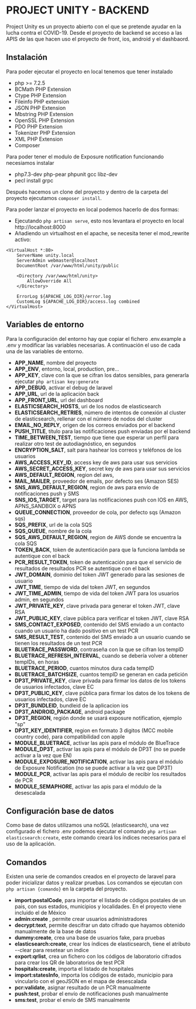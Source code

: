 # PROJECT UNITY - BACKEND
Project Unity es un proyecto abierto con el que se pretende ayudar en la lucha contra el COVID-19. Desde el proyecto de backend se acceso a las APIS de las que hacen uso el proyecto de front, ios, android y el dashbaord.

## Instalación
 
Para poder ejecutar el proyecto en local tenemos que tener instalado

- php >= 7.2.5
- BCMath PHP Extension
- Ctype PHP Extension
- Fileinfo PHP extension
- JSON PHP Extension
- Mbstring PHP Extension
- OpenSSL PHP Extension
- PDO PHP Extension
- Tokenizer PHP Extension
- XML PHP Extension
- Composer

Para poder tener el modulo de Exposure notification funcionando necesiamos instalar

- php7.3-dev php-pear phpunit gcc libz-dev
- pecl install grpc
  
Después hacemos un clone del proyecto y dentro de la carpeta del proyecto ejecutamos `composer install`.

Para poder lanzar el proyecto en local podemos hacerlo de dos formas:

- Ejecutando `php artisan serve`, esto nos levantara el proyecto en local http://localhost:8000
- Añadiendo un virtualhost en el apache, se necesita tener el mod_rewrite activo:

```
<VirtualHost *:80>
    ServerName unity.local
    ServerAdmin webmaster@localhost
    DocumentRoot /var/www/html/unity/public

    <Directory /var/www/html/unity>
        AllowOverride All
    </Directory>

    ErrorLog ${APACHE_LOG_DIR}/error.log
    CustomLog ${APACHE_LOG_DIR}/access.log combined
</VirtualHost>

```

## Variables de entorno
Para la configuración del entorno hay que copiar el fichero .env.example a .env y modificar las variables necesarias. A continuación el uso de cada una de las variables de entorno.

 - **APP_NAME**, nombre del proyecto
 - **APP_ENV**, entorno, local, production, pre...
 - **APP_KEY**, clave con la que se cifran los datos sensibles, para generarla ejecutar `php artisan key:generate`
 - **APP_DEBUG**, activar el debug de laravel
 - **APP_URL**, url de la aplicación back
 - **APP_FRONT_URL**, url del dashboard
 - **ELASTICSEARCH_HOSTS**, uri de los nodos de elasticsearch
 - **ELASTICSEARCH_RETRIES**, número de intentos de conexión al cluster de elasticsearch, rellenar con el número de nodos del cluster
 - **EMAIL_NO_REPLY**, origen de los correos enviados por el backend
 - **PUSH_TITLE**, título para las notificaciones push enviadas por el backend
 - **TIME_BETWEEN_TEST**, tiempo que tiene que esperar un perfil para realizar otro test de autodiagnóstico, en segundos
 - **ENCRYPTION_SALT**, salt para hashear los correos y teléfonos de los usuarios
 - **AWS_ACCESS_KEY_ID**,  access key de aws para usar sus servicios
 - **AWS_SECRET_ACCESS_KEY**, secret key de aws para usar sus servicios
 - **AWS_DEFAULT_REGION**, region del aws,
 - **MAIL_MAILER**, proveedor de emails, por defecto ses (Amazon SES)
 - **SNS_AWS_DEFAULT_REGION**, region de aws para envio de notificaciones push y SMS
 - **SNS_IOS_TARGET**, target para las notificaciones push con IOS en AWS, APNS_SANDBOX o APNS
 - **QUEUE_CONNECTION**, proveedor de cola, por defecto sqs (Amazon sqs)
 - **SQS_PREFIX**, url de la cola SQS
 - **SQS_QUEUE**, nombre de la cola
 - **SQS_AWS_DEFAULT_REGION**, region de AWS donde se encuentra la cola SQS
 - **TOKEN_BACK**, token de autenticación para que la funciona lambda se autentique con el back
 - **PCR_RESULT_TOKEN**, token de autenticación para que el servicio de resultados de resultados PCR se autentique con el back
 - **JWT_DOMAIN**, dominio del token JWT generado para las sesiones de usuario
 - **JWT_TIME**, tiempo de vida del token JWT, en segundos
 - **JWT_TIME_ADMIN**, tiempo de vida del token JWT para los usuarios admin, en segundos
 - **JWT_PRIVATE_KEY**, clave privada para generar el token JWT, clave RSA
 - **JWT_PUBLIC_KEY**, clave pública para verificar el token JWT, clave RSA
 - **SMS_CONTACT_EXPOSED**, contenido del SMS enviado a un contacto cuando un usuario ha dado positivo en un test PCR
 - **SMS_RESULT_TEST**, contenido del SMS enviado a un usuario cuando se tienen los resultados de un test PCR
 - **BLUETRACE_PASSWORD**, contraseña con la que se cifran los tempID
 - **BLUETRACE_REFRESH_INTERVAL**, cuando se debería volver a obtener tempIDs, en horas
 - **BLUETRACE_PERIOD**, cuantos minutos dura cada tempID
 - **BLUETRACE_BATCHSIZE**, cuantos tempID se generan en cada petición
 - **DP3T_PRIVATE_KEY**, clave privada para firmar los datos de los tokens de usuarios infectados, clave EC
 - **DP3T_PUBLIC_KEY**, clave pública para firmar los datos de los tokens de usuarios infectados, clave EC
 - **DP3T_BUNDLEID**, bundleid de la aplicacion ios
 - **DP3T_ANDROID_PACKAGE**, android package
 - **DP3T_REGION**, región donde se usará exposure notification, ejemplo "sp"
 - **DP3T_KEY_IDENTIFIER**, region en formato 3 digitos (MCC mobile country code), para compatibilidad con apple
 - **MODULE_BLUETRACE**, activar las apis para el módulo de BlueTrace
 - **MODULE_DP3T**, activar las apis para el módulo de DP3T (no se puede activar a la vez que EN)
 - **MODULE_EXPOSURE_NOTIFICATION**, activar las apis para el módulo de Exposure Notification (no se puede activar a la vez que DP3T)
 - **MODULE_PCR**, activar las apis para el módulo de recibir los resultados de PCR
 - **MODULE_SEMAPHORE**, activar las apis para el módulo de la desescalada

## Configuración base de datos
Como base de datos utilizamos una noSQL (elasticsearch), una vez configurado el fichero .env podemos ejecutar el comando `php artisan elasticsearch:create`, este comando creará los índices necesarios para el uso de la aplicación.

## Comandos

Existen una serie de comandos creados en el proyecto de laravel para poder inicializar datos y realizar pruebas. Los comandos se ejecutan con `php artisan {comando}` en la carpeta del proyecto.

 - **import:postalCode**, para importar el listado de códigos postales de un pais, con sus estados, municipios y localidades. En el proyecto viene incluido el de México
 - **admin:create** , permite crear usuarios administradores
 - **decrypt:text**, permite descifrar un dato cifrado que hayamos obtenido manualmente de la base de datos
 - **dummy:create**, crea una base de usuarios fake, para pruebas
 - **elasticsearch:create**, crear los índices de elasticsearch, tiene el atributo --clear para resetear un indice
 - **export:qrlist**, crea un fichero con los códigos de laboratorio cifrados para crear los QR de laboratorios de test PCR
 - **hospitals:create**, importa el listado de hospitales
 - **import:statesInfo**, importa los códigos de estado, municipio para vincularlo con el geoJSON en el mapa de desescalada
 - **pcr:validate**, asignar resultado de un PCR manualmente
 - **push:test**, probar el envío de notificaciones push manualmente
 - **sms:test**, probar el envío de SMS manualmente

